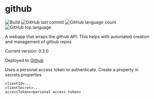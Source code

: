 # github 
![Build](https://github.com/trevorism/gituhb/actions/workflows/deploy.yml/badge.svg)
![GitHub last commit](https://img.shields.io/github/last-commit/trevorism/github)
![GitHub language count](https://img.shields.io/github/languages/count/trevorism/github)
![GitHub top language](https://img.shields.io/github/languages/top/trevorism/github)

A webapp that wraps the github API. This helps with automated creation and management of github repos

Current version: 0.3.0

Deployed to [Github](http://github.project.trevorism.com)

Uses a personal access token to authenticate. Create a property in secrets.properties
```properties
clientId=...
clientSecret=...
accessToken=<personal access token>
```